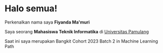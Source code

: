 

<!--
**fiyandamamuri/fiyandamamuri** is a ✨ _special_ ✨ repository because its `README.md` (this file) appears on your GitHub profile.

Here are some ideas to get you started:

- 🔭 I’m currently working on ...
- 🌱 I’m currently learning ...
- 👯 I’m looking to collaborate on ...
- 🤔 I’m looking for help with ...
- 💬 Ask me about ...
- 📫 How to reach me: ...
- 😄 Pronouns: ...
- ⚡ Fun fact: ...
-->

# Halo semua! 

Perkenalkan nama saya **Fiyanda Ma'muri**

Saya seorang **Mahasiswa Teknik Informatika** di [Universitas Pamulang](https://unpam.ac.id/)

Saat ini saya merupakan Bangkit Cohort 2023 Batch 2 in Machine Learning Path
